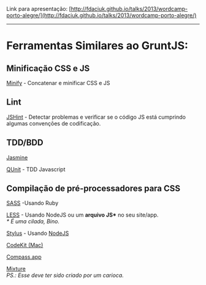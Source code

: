 Link para apresentação: [http://fdaciuk.github.io/talks/2013/wordcamp-porto-alegre/](http://fdaciuk.github.io/talks/2013/wordcamp-porto-alegre/)

---

# Ferramentas Similares ao GruntJS:

## Minificação CSS e JS

[Minify](http://code.google.com/p/minify/) - Concatenar e minificar CSS e JS

## Lint

[JSHint](http://www.jshint.com/) - Detectar problemas e verificar se o código JS está cumprindo algumas convenções de codificação.

## TDD/BDD

[Jasmine](http://pivotal.github.io/jasmine/)

[QUnit](http://qunitjs.com/) - TDD Javascript

## Compilação de pré-processadores para CSS

[SASS](http://sass-lang.com/) -Usando Ruby

[LESS](http://lesscss.org/) - Usando NodeJS ou um __arquivo JS\*__ no seu site/app.  
_* É uma cilada, Bino._

[Stylus](http://learnboost.github.io/stylus/) - Usando [NodeJS](https://github.com/LearnBoost/stylus/blob/master/docs/executable.md)

[CodeKit (Mac)](http://incident57.com/codekit/)

[Compass.app](http://compass.handlino.com/)

[Mixture](http://mixture.io/)  
_PS.: Esse deve ter sido criado por um carioca._



